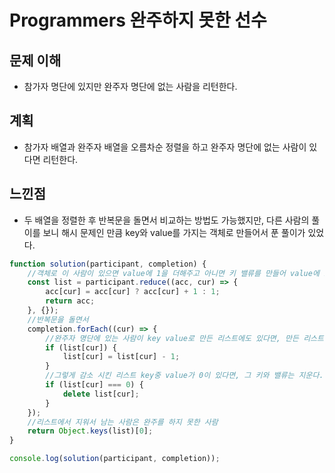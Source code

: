 # Programmers 완주하지 못한 선수

## 문제 이해

- 참가자 명단에 있지만 완주자 명단에 없는 사람을 리턴한다.

## 계획

- 참가자 배열과 완주자 배열을 오름차순 정렬을 하고 완주자 명단에 없는 사람이 있다면 리턴한다.

## 느낀점

- 두 배열을 정렬한 후 반복문을 돌면서 비교하는 방법도 가능했지만, 다른 사람의 풀이를 보니 해시 문제인 만큼 key와 value를 가지는 객체로 만들어서 푼 풀이가 있었다.

```js
function solution(participant, completion) {
	//객체로 이 사람이 있으면 value에 1을 더해주고 아니면 키 밸류를 만들어 value에 1을 넣는다.
	const list = participant.reduce((acc, cur) => {
		acc[cur] = acc[cur] ? acc[cur] + 1 : 1;
		return acc;
	}, {});
	//반복문을 돌면서
	completion.forEach((cur) => {
		//완주자 명단에 있는 사람이 key value로 만든 리스트에도 있다면, 만든 리스트의 value에서 1을 감소시킨다.
		if (list[cur]) {
			list[cur] = list[cur] - 1;
		}
		//그렇게 감소 시킨 리스트 key중 value가 0이 있다면, 그 키와 밸류는 지운다.
		if (list[cur] === 0) {
			delete list[cur];
		}
	});
	//리스트에서 지워서 남는 사람은 완주를 하지 못한 사람
	return Object.keys(list)[0];
}

console.log(solution(participant, completion));
```
